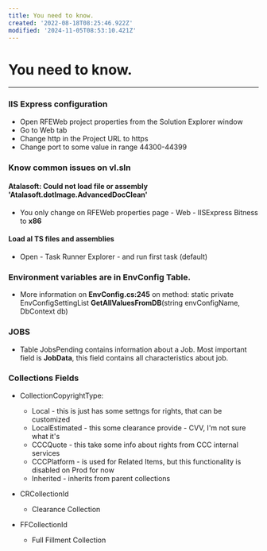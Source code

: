 ```yaml
---
title: You need to know.
created: '2022-08-18T08:25:46.922Z'
modified: '2024-11-05T08:53:10.421Z'
---
```


# You need to know.
--------------------
### IIS Express configuration
- Open RFEWeb project properties from the Solution Explorer window
- Go to Web tab
- Change http in the Project URL to https
- Change port to some value in range 44300-44399

### Know common issues on vl.sln

#### Atalasoft: Could not load file or assembly 'Atalasoft.dotImage.AdvancedDocClean'
- You only change on RFEWeb properties page - Web - IISExpress Bitness to **x86**
#### Load al TS files and assemblies
- Open - Task Runner Explorer - and run first task (default)



### Environment variables are in EnvConfig Table.
- More information on **EnvConfig.cs:245** on method: static private EnvConfigSettingList **GetAllValuesFromDB**(string envConfigName, DbContext db)

### JOBS
- Table JobsPending contains information about a Job. Most important field is **JobData**, this field contains all characteristics about job.

### Collections Fields
- CollectionCopyrightType:  
    + Local - this is just has some settngs for rights, that can be customized
    + LocalEstimated - this some clearance provide - CVV, I'm not sure what it's
    + CCCQuote - this take some info about rights from CCC internal services
    + CCCPlatform - is used for Related Items, but this functionality is disabled on Prod for now
    + Inherited - inherits from parent collections

- CRCollectionId
    + Clearance Collection
- FFCollectionId
    + Full Fillment Collection
